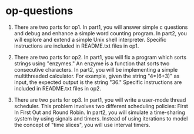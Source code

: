 # op-questions

1. There are two parts for op1. In part1, you will answer simple c questions and debug and enhance a simple word counting program. In part2, you will explore and extend a simple Unix shell interpreter. Specific instructions are included in README.txt files in op1.

2. There are two parts for op2. In part1, you will fix a program which sorts strings using "enzymes." An enzyme is a function that sorts two consecutive characters. In part2, you will be implementing a simple multithreaded calculator. For example, given the string "4*(6+3)" as input, the expected output is the string "36." Specific instructions are included in README.txt files in op2.

3. There are two parts for op3. In part1, you will write a user-mode thread scheduler. This problem involves two different scheduling policies: First In First Out and Round Robin. In part2, you will simulate a time-sharing system by using signals and timers. Instead of using iterations to model the concept of "time slices", you will use interval timers.
